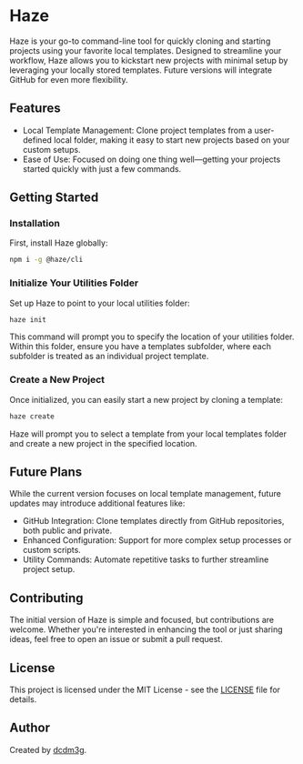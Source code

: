 # Haze

Haze is your go-to command-line tool for quickly cloning and starting projects using your favorite local templates. Designed to streamline your workflow, Haze allows you to kickstart new projects with minimal setup by leveraging your locally stored templates. Future versions will integrate GitHub for even more flexibility.

## Features

- Local Template Management: Clone project templates from a user-defined local folder, making it easy to start new projects based on your custom setups.
- Ease of Use: Focused on doing one thing well—getting your projects started quickly with just a few commands.

## Getting Started

### Installation

First, install Haze globally:

```sh
npm i -g @haze/cli
```

### Initialize Your Utilities Folder

Set up Haze to point to your local utilities folder:

```sh
haze init
```

This command will prompt you to specify the location of your utilities folder. Within this folder, ensure you have a templates subfolder, where each subfolder is treated as an individual project template.

### Create a New Project

Once initialized, you can easily start a new project by cloning a template:

```sh
haze create
```

Haze will prompt you to select a template from your local templates folder and create a new project in the specified location.

## Future Plans

While the current version focuses on local template management, future updates may introduce additional features like:

- GitHub Integration: Clone templates directly from GitHub repositories, both public and private.
- Enhanced Configuration: Support for more complex setup processes or custom scripts.
- Utility Commands: Automate repetitive tasks to further streamline project setup.

## Contributing

The initial version of Haze is simple and focused, but contributions are welcome. Whether you're interested in enhancing the tool or just sharing ideas, feel free to open an issue or submit a pull request.

## License

This project is licensed under the MIT License - see the [LICENSE](/LICENSE) file for details.

## Author

Created by [dcdm3g](https://github.com/dcdm3g).
